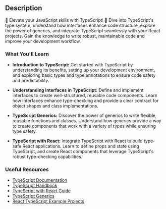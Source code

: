 ## Description

🔧 Elevate your JavaScript skills with TypeScript! 🚀 Dive into TypeScript's type system, understand how interfaces enhance code structure, explore the power of generics, and integrate TypeScript seamlessly with your React projects. Gain the knowledge to write robust, maintainable code and improve your development workflow.

### What You'll Learn

- **Introduction to TypeScript:** Get started with TypeScript by understanding its benefits, setting up your development environment, and exploring basic types and type annotations to ensure code safety and predictability.

- **Understanding Interfaces in TypeScript:** Define and implement interfaces to create well-structured, reusable code components. Learn how interfaces enhance type-checking and provide a clear contract for object shapes and class implementations.

- **TypeScript Generics:** Discover the power of generics to write flexible, reusable functions and classes. Understand how generics provide a way to create components that work with a variety of types while ensuring type safety.

- **TypeScript with React:** Integrate TypeScript with React to build type-safe React applications. Learn to define props and state using TypeScript, and create React components that leverage TypeScript's robust type-checking capabilities.

### Useful Resources

- [TypeScript Documentation](https://www.typescriptlang.org/docs/)
- [TypeScript Handbook](https://www.typescriptlang.org/docs/handbook/intro.html)
- [TypeScript with React Guide](https://react-typescript-cheatsheet.netlify.app/)
- [TypeScript Generics](https://www.typescriptlang.org/docs/handbook/2/generics.html)
- [React TypeScript Example Projects](https://github.com/typescript-cheatsheets/react)
